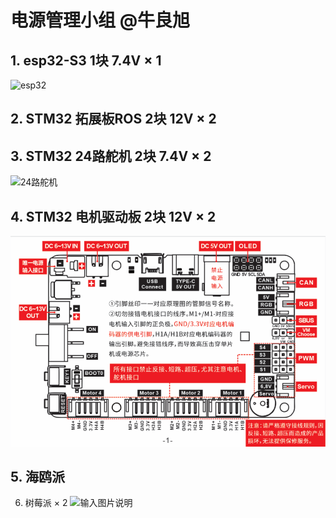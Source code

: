 # 电源管理小组 @牛良旭 

## 1. esp32-S3 1块 7.4V × 1
![esp32](https://www.yahboom.com/Public/ueditor/php/upload/image/20240513/1715595388751983.png)
## 2. STM32 拓展板ROS 2块 12V × 2
## 3. STM32 24路舵机 2块 7.4V × 2
![24路舵机](https://www.yahboom.com/Public/ueditor/php/upload/image/20240607/1717758433240539.jpg)
## 4. STM32 电机驱动板 2块 12V × 2
![stm322多级驱动电压](../Image/ROS%E6%8E%A7%E5%88%B6%E6%9D%BF%E6%8E%A5%E5%8F%A3%E8%AF%B4%E6%98%8E%EF%BC%88%E5%BF%85%E7%9C%8B%EF%BC%89.png)
## 5. 海鸥派
6. 树莓派 × 2
![输入图片说明](https://www.yahboom.com/public/upload/upload-html/1703583167/2023120802.png)